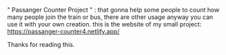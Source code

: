 " Passanger Counter Project " : that gonna help some people to count how many people join the train or bus, there are other usage anyway you can use it with your own creation.
this is the website of my small project: 
https://passanger-counter4.netlify.app/

Thanks for reading this.
